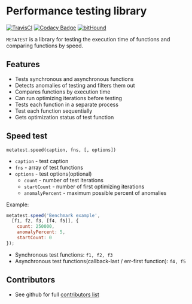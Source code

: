 # Performance testing library

[![TravisCI](https://travis-ci.org/bugagashenkj/metatest.svg?branch=master)](https://travis-ci.org/bugagashenkj/metatest)
[![Codacy Badge](https://api.codacy.com/project/badge/Grade/79d81f700ad441568d1dc6cca687ea77)](https://www.codacy.com/app/bugagashenkj/metatest)
[![bitHound](https://www.bithound.io/github/bugagashenkj/metatest/badges/score.svg)](https://www.bithound.io/github/bugagashenkj/metatest)

`METATEST` is a library for testing the execution time of functions and comparing functions by speed.

## Features

  - Tests synchronous and asynchronous functions
  - Detects anomalies of testing and filters them out
  - Compares functions by execution time
  - Can run optimizing iterations before testing
  - Tests each function in a separate process
  - Test each function sequentially
  - Gets optimization status of test function

## Speed test
`metatest.speed(caption, fns, [, options])`
- `caption` - test caption
- `fns` - array of test functions
- `options` - test options(optional)
  - `count` - number of test iterations
  - `startCount` - number of first optimizing iterations
  - `anomalyPercent` - maximum possible percent of anomalies

Example:

```JavaScript
metatest.speed('Benchmark example',
  [f1, f2, f3, [f4, f5]], {
    count: 250000,
    anomalyPercent: 5,
    startCount: 0
});

```
- Synchronous test functions: `f1, f2, f3`
- Asynchronous test functions(callback-last / err-first function): `f4, f5`

## Contributors
  - See github for full [contributors list](https://github.com/bugagashenkj/metatest/graphs/contributors)
